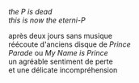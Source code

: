 *the P is dead*   
*this is now the eterni-P*

après deux jours sans musique   
réécoute d'anciens disque de *Prince*   
*Parade* ou *My Name is Prince*   
un agréable sentiment de perte   
et une délicate incompréhension


